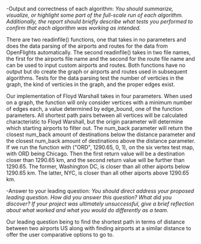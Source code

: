 -Output and correctness of each algorithm: <i>  You should summarize, visualize, or highlight some part of the full-scale run of each algorithm. Additionally, the report should briefly describe what tests you performed to confirm that each algorithm was working as intended.</i>

There are two readinfile() functions, one that takes in no parameters and does the data parsing of the airports and routes for the data from OpenFlights automatically. The second readinfile() takes in two file names, the first for the airports file name and the second for the route file name and can be used to input custom airports and routes. Both functions have no output but do create the graph or airports and routes used in subsequent algorithms. Tests for the data parsing test the number of verticies in the graph, the kind of verticies in the graph, and the proper edges exist.

Our implementation of Floyd Warshall takes in four parameters. When used on a graph, the function will only consider vertices with a minimum number of edges each, a value determined by edge_bound, one of the function parameters. All shortest path pairs between all vertices will be calculated characteristic to Floyd Warshall, but the origin parameter will determine which starting airports to filter out. The num_back parameter will return the closest num_back amount of destinations below the distance parameter and the closest num_back amount of destinations above the distance parameter. If we run the function with ("ORD", 1290.65, 0, 1), on the six vertex test map, with ORD being Chicago. Then the first return value will be a destination closer than 1290.65 km, and the second return value will be further than 1290.65. The former, Washington DC, is closer than all other aiports below 1290.65 km. The latter, NYC, is closer than all other aiports above 1290.65 km.


-Answer to your leading question: <i> You should direct address your proposed leading question. How did you answer this question? What did you discover? If your project was ultimately unsuccessful, give a brief reflection about what worked and what you would do differently as a team. </i>

Our leading question being to find the shortest path in terms of distance between two airports US along with finding airports at a similar distance to offer the user comparative options to go to.
